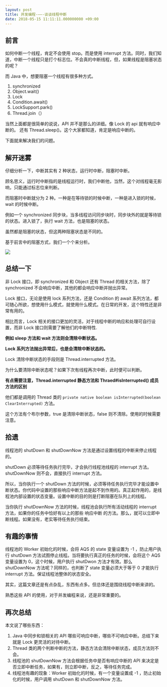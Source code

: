 ```yaml
---
layout: post
title: 并发编程-——-谈谈线程中断
date: 2018-05-15 11:11:11.000000000 +09:00
---
```

## 前言

如何中断一个线程，肯定不会使用 stop。而是使用 interrupt 方法。同时，我们知道，中断一个线程只是打个标志位。不会真的中断线程，但，如果线程是阻塞状态的呢？

而 Java 中，想要阻塞一个线程有很多种方式。
1. synchronized
2. Object.wait()
3. Lock
4. Condition.await()
5. LockSupport.park()
6. Thread.join（）

当然上面都是很简单的说说，API 并不是那么的详细。像 Lock 的 api 就有响应中断的。
还有 Thread.sleep()。这个大家都知道，肯定是响应中断的。

下面就来解决我们的问题。

## 解开迷雾

仔细分析一下，中断其实有 2 种状态，运行时中断，阻塞时中断。

顾名思义，运行时中断指的是线程运行时，我们中断他，当然，这个对线程毫无影响，只能通过标志位来判断。

而阻塞时中断就分为 2 种。一种是在等待锁的时候中断，一种是进入锁的时候，wait 的时候中断。

例如一个 synchronized 同步块，当多线程访问同步块时，同步块外的就是等待锁的状态。进入锁了，执行 wait 方法，也是阻塞的状态。

虽然都是阻塞的状态，但这两种阻塞状态是不同的。

基于前言中的阻塞方式，我们一个个来分析。

![](https://upload-images.jianshu.io/upload_images/4236553-172602219fb3fbf5.png?imageMogr2/auto-orient/strip%7CimageView2/2/w/1240)



## 总结一下

非 Lock 接口，即 synchronized 和 Object 还有 Thread 的相关方法，除了 synchronized 不会响应中断，其他的都会响应中断并抛出异常。

Lock 接口，无论是使用 lock 系列方法，还是 Condition 的 await 系列方法，都可随心所欲，想使用什么模式，就使用什么模式。在日常的开发，这个特性还是非常有用的。

相比而言，Lock 相关的接口更加的灵活，对于线程中断的响应和处理可自行设置，而非 Lock 接口则需要了解他们的中断特性. 

**例如 sleep 方法和 wait 方法则会清除中断状态。**

**Lock 系列方法抛出异常后，也是会清除中断状态的。**

Lock 清除中断状态的手段则是 Thread.interrupted 方法。

为什么要清除中断状态呢？如果下次有线程再次中断，此时便可以判断。

**有点需要注意，Thread.interrupted 静态方法和 Thraed#isInterrupted() 成员方法的区别**

他们都是调用的 Thread 类的 `private native boolean isInterrupted(boolean ClearInterrupted)` 方法。

这个方法有个布尔参数，true 是清除中断状态，false 则不清除。使用的时候需要注意。

## 拾遗

线程池的 shutDown 和 shutDownNow 方法是通过设置线程的中断来停止线程的。

shutDown 必须等待任务执行完毕，才会执行线程池线程的 interrupt 方法。
shutDownNow 则不会，直接执行 interrupt 方法。

所以，当你执行一个 shutDown 方法的时候，必须等待任务执行完毕才能设置中断状态。你代码中设置的那些响应中断方法是起不到作用的。真正起作用的，是线程池内部设置的状态变量。设置中断的目的则是打断阻塞在队列上的线程。

当你执行 shutDownNow 方法的时候，线程池会执行所有活动线程的 interrupt 方法，如果你的任务中恰好有以上的那些 响应中断 的方法。那么，就可以立即中断线程。如果没有，老实等待任务执行结束。









## 有趣的事情

线程池的 Worker 初始化的时候，会将 AQS 的 state 变量设置为 -1 ，防止用户执行 shutDown 方法试图停止线程。当将要执行真正的任务的时候，会将这个 AQS 变量设置为 0，这个时候，用户执行 shutDwon 方法才有效。那么 shutDownNow 方法呢？同样的，也判断了 state 变量必须大于等于 0 才能执行 interrupt 方法。保证线程池整体的状态安全。

其实，这篇文章还是有点杂乱，东西有点多。但总体还是围绕线程中断来讲的。

熟悉这些 API 的使用，对于并发编程来说，还是非常重要的。

## 再次总结

本文说了哪些东西：
1. Java 中同步和锁相关的 API 哪些可响应中断，哪些不可响应中断。总结下来就是 Lock 更灵活的对待中断。
2. Thread 类的两个判断中断的方法，静态方法会清除中断状态，成员方法则不会。
3. 线程池的 shutDownNow 方法会根据任务中是否有响应中断的 API 来决定是否立即中断任务，如果有，则立即中断，反之，等待任务完成。
4. 线程池有趣的现象：Worker 初始化的时候，有一个变量设置成 -1 ，防止初始化的时候，用户调用 shutDown 和 shutDownNow 方法。




